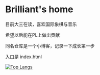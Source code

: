 # Brilliant's home
目前大三在读，喜欢国际象棋与音乐

希望以后能在PL上做出贡献

同名仓库是一个小博客，记录一下成长第一步

入口是 index.html

[![Top Langs](https://github-readme-stats.vercel.app/api/top-langs/?username=Bri1987&hide=cmake,html)](https://github.com/anuraghazra/github-readme-stats)
